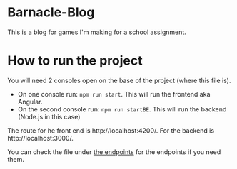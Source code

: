 # Barnacle-Blog
This is a blog for games I'm making for a school assignment. 

# How to run the project
You will need 2 consoles open on the base of the project (where this file is).
- On one console run: ``` npm run start ```. This will run the frontend aka Angular.
- On the second console run: ``` npm run startBE ```. This will run the backend (Node.js in this case)

The route for he front end is http://localhost:4200/.
For the backend is http://localhost:3000/.

You can check the file under [the endpoints](src/constants/endpoints.ts) for the endpoints if you need them.